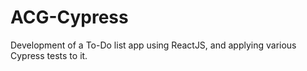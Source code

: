 # ACG-Cypress

Development of a To-Do list app using ReactJS, and applying various Cypress tests to it.
